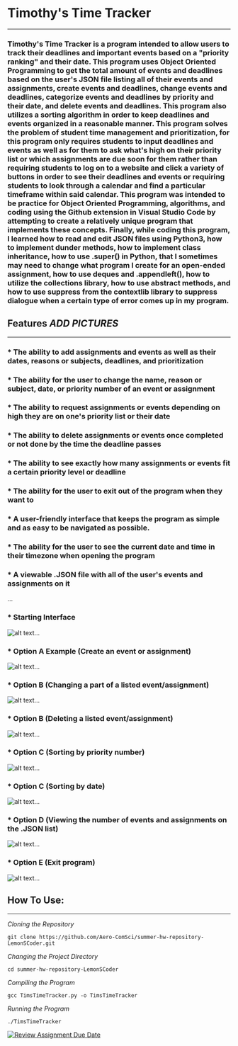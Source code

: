 # Timothy's Time Tracker
---
### Timothy's Time Tracker is a program intended to allow users to track their deadlines and important events based on a "priority ranking" and their date. This program uses Object Oriented Programming to get the total amount of events and deadlines based on the user's JSON file listing all of their events and assignments, create events and deadlines, change events and deadlines, categorize events and deadlines by priority and their date, and delete events and deadlines. This program also utilizes a sorting algorithm in order to keep deadlines and events organized in a reasonable manner. This program solves the problem of student time management and prioritization, for this program only requires students to input deadlines and events as well as for them to ask what's high on their priority list or which assignments are due soon for them rather than requiring students to log on to a website and click a variety of buttons in order to see their deadlines and events or requiring students to look through a calendar and find a particular timeframe within said calendar. This program was intended to be practice for Object Oriented Programming, algorithms, and coding using the Github extension in Visual Studio Code by attempting to create a relatively unique program that implements these concepts. Finally, while coding this program, I learned how to read and edit JSON files using Python3, how to implement dunder methods, how to implement class inheritance, how to use .super() in Python, that I sometimes may need to change what program I create for an open-ended assignment, how to use deques and .appendleft(), how to utilize the collections library, how to use abstract methods, and how to use suppress from the contextlib library to suppress dialogue when a certain type of error comes up in my program.

## Features *ADD PICTURES*
---
### * The ability to add assignments and events as well as their dates, reasons or subjects, deadlines, and prioritization
### * The ability for the user to change the name, reason or subject, date, or priority number of an event or assignment
### * The ability to request assignments or events depending on high they are on one's priority list or their date
### * The ability to delete assignments or events once completed or not done by the time the deadline passes
### * The ability to see exactly how many assignments or events fit a certain priority level or deadline
### * The ability for the user to exit out of the program when they want to
### * A user-friendly interface that keeps the program as simple and as easy to be navigated as possible.
### * The ability for the user to see the current date and time in their timezone when opening the program
### * A viewable .JSON file with all of the user's events and assignments on it

...
### * Starting Interface 
![alt text](https://github.com/Aero-ComSci/summer-hw-repository-LemonSCoder/blob/main/images/Interface.png)...

### * Option A Example (Create an event or assignment)
![alt text](https://github.com/Aero-ComSci/summer-hw-repository-LemonSCoder/blob/main/images/OptionA.png)...

### * Option B (Changing a part of a listed event/assignment)
![alt text](https://github.com/Aero-ComSci/summer-hw-repository-LemonSCoder/blob/main/images/OptionBChange.png)...

### * Option B (Deleting a listed event/assignment)
![alt text](https://github.com/Aero-ComSci/summer-hw-repository-LemonSCoder/blob/main/images/OptionBDelete.png)...

### * Option C (Sorting by priority number)
![alt text](https://github.com/Aero-ComSci/summer-hw-repository-LemonSCoder/blob/main/images/OptionCNumber.png)...

### * Option C (Sorting by date)
![alt text](https://github.com/Aero-ComSci/summer-hw-repository-LemonSCoder/blob/main/images/OptionCDate.png)...

### * Option D (Viewing the number of events and assignments on the .JSON list)
![alt text](https://github.com/Aero-ComSci/summer-hw-repository-LemonSCoder/blob/main/images/OptionD.png)...

### * Option E (Exit program)
![alt text](https://github.com/Aero-ComSci/summer-hw-repository-LemonSCoder/blob/main/images/OptionE.png)...


## How To Use:
---
*Cloning the Repository*
```
git clone https://github.com/Aero-ComSci/summer-hw-repository-LemonSCoder.git
```
*Changing the Project Directory*
```
cd summer-hw-repository-LemonSCoder
```
*Compiling the Program*
```
gcc TimsTimeTracker.py -o TimsTimeTracker
```
*Running the Program*
```
./TimsTimeTracker
```


[![Review Assignment Due Date](https://classroom.github.com/assets/deadline-readme-button-22041afd0340ce965d47ae6ef1cefeee28c7c493a6346c4f15d667ab976d596c.svg)](https://classroom.github.com/a/OgHQm8Y-)
